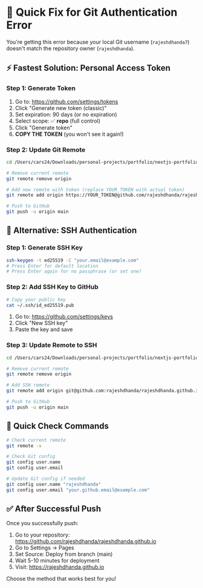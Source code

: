 # 🚨 Quick Fix for Git Authentication Error

You're getting this error because your local Git username (`rajeshdhanda7`) doesn't match the repository owner (`rajeshdhanda`).

## ⚡ Fastest Solution: Personal Access Token

### Step 1: Generate Token
1. Go to: https://github.com/settings/tokens
2. Click "Generate new token (classic)"
3. Set expiration: 90 days (or no expiration)
4. Select scope: ✅ **repo** (full control)
5. Click "Generate token"
6. **COPY THE TOKEN** (you won't see it again!)

### Step 2: Update Git Remote
```bash
cd /Users/cars24/Downloads/personal-projects/portfolio/nextjs-portfolio

# Remove current remote
git remote remove origin

# Add new remote with token (replace YOUR_TOKEN with actual token)
git remote add origin https://YOUR_TOKEN@github.com/rajeshdhanda/rajeshdhanda.github.io.git

# Push to GitHub
git push -u origin main
```

## 🔐 Alternative: SSH Authentication

### Step 1: Generate SSH Key
```bash
ssh-keygen -t ed25519 -C "your.email@example.com"
# Press Enter for default location
# Press Enter again for no passphrase (or set one)
```

### Step 2: Add SSH Key to GitHub
```bash
# Copy your public key
cat ~/.ssh/id_ed25519.pub
```
1. Go to: https://github.com/settings/keys
2. Click "New SSH key"
3. Paste the key and save

### Step 3: Update Remote to SSH
```bash
cd /Users/cars24/Downloads/personal-projects/portfolio/nextjs-portfolio

# Remove current remote
git remote remove origin

# Add SSH remote
git remote add origin git@github.com:rajeshdhanda/rajeshdhanda.github.io.git

# Push to GitHub
git push -u origin main
```

## 🎯 Quick Check Commands

```bash
# Check current remote
git remote -v

# Check Git config
git config user.name
git config user.email

# Update Git config if needed
git config user.name "rajeshdhanda"
git config user.email "your.github.email@example.com"
```

## ✅ After Successful Push

Once you successfully push:
1. Go to your repository: https://github.com/rajeshdhanda/rajeshdhanda.github.io
2. Go to Settings → Pages
3. Set Source: Deploy from branch (main)
4. Wait 5-10 minutes for deployment
5. Visit: https://rajeshdhanda.github.io

Choose the method that works best for you!
